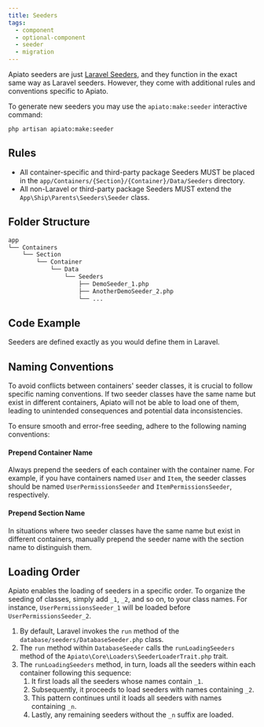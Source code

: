 ```yaml
---
title: Seeders
tags:
  - component
  - optional-component
  - seeder
  - migration
---
```


Apiato seeders are just [Laravel Seeders](https://laravel.com/docs/seeding),
and they function in the exact same way as Laravel seeders.
However, they come with additional rules and conventions specific to Apiato.

To generate new seeders you may use the `apiato:make:seeder` interactive command:

```
php artisan apiato:make:seeder
```

## Rules

- All container-specific and third-party package Seeders MUST be placed in the `app/Containers/{Section}/{Container}/Data/Seeders` directory.
- All non-Laravel or third-party package Seeders MUST extend the `App\Ship\Parents\Seeders\Seeder` class.

## Folder Structure

```markdown
app
└── Containers
    └── Section
        └── Container
            └── Data
                └── Seeders
                    ├── DemoSeeder_1.php
                    ├── AnotherDemoSeeder_2.php
                    └── ...
```

## Code Example

Seeders are defined exactly as you would define them in Laravel.

## Naming Conventions

To avoid conflicts between containers' seeder classes, it is crucial to follow specific naming conventions.
If two seeder classes have the same name but exist in different containers, Apiato will not be able to load one of them,
leading to unintended consequences and potential data inconsistencies.

To ensure smooth and error-free seeding, adhere to the following naming conventions:

#### Prepend Container Name

Always prepend the seeders of each container with the container name.
For example, if you have containers named `User` and `Item`,
the seeder classes should be named `UserPermissionsSeeder` and `ItemPermissionsSeeder`, respectively.

#### Prepend Section Name

In situations where two seeder classes have the same name but exist in different containers,
manually prepend the seeder name with the section name to distinguish them.

## Loading Order

Apiato enables the loading of seeders in a specific order.
To organize the seeding of classes, simply add `_1`, `_2`, and so on, to your class names.
For instance, `UserPermissionsSeeder_1` will be loaded before `UserPermissionsSeeder_2`.

1. By default, Laravel invokes the `run` method of the `database/seeders/DatabaseSeeder.php` class.
2. The `run` method within `DatabaseSeeder` calls the `runLoadingSeeders` method of the `Apiato\Core\Loaders\SeederLoaderTrait.php` trait.
3. The `runLoadingSeeders` method, in turn, loads all the seeders within each container following this sequence:
   1. It first loads all the seeders whose names contain `_1`.
   2. Subsequently, it proceeds to load seeders with names containing `_2`.
   3. This pattern continues until it loads all seeders with names containing `_n`.
   4. Lastly, any remaining seeders without the `_n` suffix are loaded.
